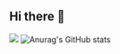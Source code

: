 ## Hi there 👋

<!--
**CHOI-AHRIN/CHOI-AHRIN** is a ✨ _special_ ✨ repository because its `README.md` (this file) appears on your GitHub profile.

Here are some ideas to get you started:

- 🔭 I’m currently working on ...
- 🌱 I’m currently learning ...
- 👯 I’m looking to collaborate on ...
- 🤔 I’m looking for help with ...
- 💬 Ask me about ...
- 📫 How to reach me: ...
- 😄 Pronouns: ...
- ⚡ Fun fact: ...
-->


<a href="/" target="_blank"><img src="https://img.shields.io/badge/Linux-#FCC624?style=plastic&logo=Linux&logoColor=#FCC624"/></a>
![Anurag's GitHub stats](https://github-readme-stats.vercel.app/api?username=CHOI-AHRIN&show_icons=true&theme=radical)
